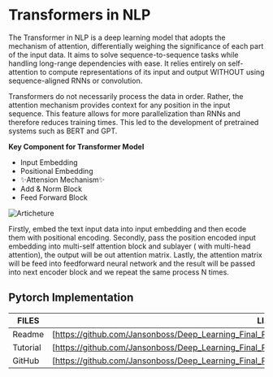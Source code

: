 # Transformers in NLP

The Transformer in NLP is a deep learning model that adopts the mechanism of attention, differentially weighing the significance of each part of the input data. It aims to solve sequence-to-sequence tasks while handling long-range dependencies with ease. It relies entirely on self-attention to compute representations of its input and output WITHOUT using sequence-aligned RNNs or convolution.

Transformers do not necessarily process the data in order. Rather, the attention mechanism provides context for any position in the input sequence. This feature allows for more parallelization than RNNs and therefore reduces training times. This led to the development of pretrained systems such as BERT and GPT.

**Key Component for Transformer Model**
- Input Embedding 
- Positional Embedding
- ✨Attension Mechanism✨      
- Add & Norm Block
- Feed Forward Block

![Articheture](https://brooksj.com/images/NLP/transformer_1.png)

Firstly, embed the text input data into input embedding and then ecode them with positional encoding.
Secondly, pass the position encoded input embedding into multi-self attention block and sublayer ( with multi-head attention), the output will be out attention matrix.
Lastly, the attention matrix will be feed into feedforward neural network and the result will be passed into next encoder block and we repeat the same process N times.

## Pytorch Implementation 

| FILES | LINK |
| ------ | ------ |
| Readme | [https://github.com/Jansonboss/Deep_Learning_Final_Project/blob/main/README.md]|
| Tutorial | [https://github.com/Jansonboss/Deep_Learning_Final_Project/blob/main/Transformer_Pytorch_Explained.ipynb]|
| GitHub | [https://github.com/Jansonboss/Deep_Learning_Final_Project]|
